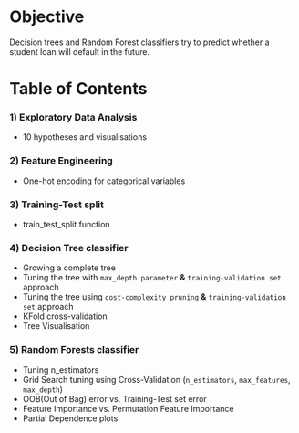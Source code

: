 # Objective
Decision trees and Random Forest classifiers try to predict whether a student loan will default in the future.

# Table of Contents
### 1) Exploratory Data Analysis 
  - 10 hypotheses and visualisations  
### 2) Feature Engineering  
  - One-hot encoding for categorical variables  
### 3) Training-Test split    
  - train_test_split function  
### 4) Decision Tree classifier   
  - Growing a complete tree    
  - Tuning the tree with `max_depth parameter` **&** `training-validation set` approach    
  - Tuning the tree using `cost-complexity pruning` **&** `training-validation set` approach      
  - KFold cross-validation    
  - Tree Visualisation    
### 5) Random Forests classifier  
  - Tuning n_estimators 
  - Grid Search tuning using Cross-Validation (`n_estimators`, `max_features`, `max_depth`)
  - OOB(Out of Bag) error vs. Training-Test set error  
  - Feature Importance vs. Permutation Feature Importance
  - Partial Dependence plots  
